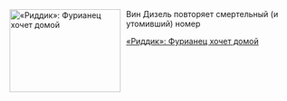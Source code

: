 <!--2025-07-12 10:15:03-->
<div class="yb">
  <div class="rss kino_kino"><a href="https://www.kino-teatr.ru/kino/art/tv/3093/" title="«Риддик»: Фурианец хочет домой"><img src="https://www.kino-teatr.ru/art/3/9/3093/poster.jpg" width="196" height="147" align="left" hspace="5" style="margin: 0px 10px 0px 5px" alt="«Риддик»: Фурианец хочет домой"/></a>Вин Дизель повторяет смертельный (и утомивший) номер <p class="titl"><a href="https://www.kino-teatr.ru/kino/art/tv/3093/">«Риддик»: Фурианец хочет домой</a></p></div>
</div>
